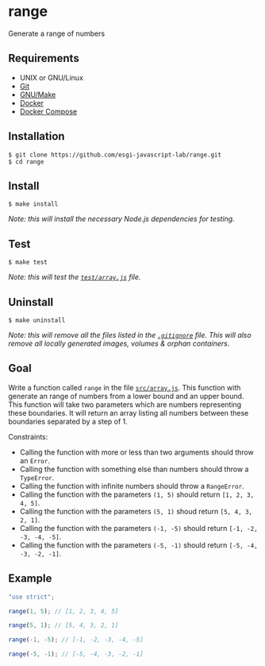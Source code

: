 # range

Generate a range of numbers

## Requirements

- UNIX or GNU/Linux
- [Git](https://git-scm.com/)
- [GNU/Make](https://www.gnu.org/software/make/)
- [Docker](https://www.docker.com/)
- [Docker Compose](https://docs.docker.com/compose/)

## Installation

```console
$ git clone https://github.com/esgi-javascript-lab/range.git
$ cd range
```

## Install

```console
$ make install
```

*Note: this will install the necessary Node.js dependencies for testing.*

## Test


```console
$ make test
```

*Note: this will test the [`test/array.js`](./test/array.js) file.*

## Uninstall

```console
$ make uninstall
```

*Note: this will remove all the files listed in the [`.gitignore`](./.gitignore) file. This will also remove all locally generated images, volumes & orphan containers.*

## Goal

Write a function called `range` in the file [`src/array.js`](./src/array.js). This function with generate an range of numbers from a lower bound and an upper bound. This function will take two parameters which are numbers representing these boundaries. It will return an array listing all numbers between these boundaries separated by a step of 1.

Constraints:
- Calling the function with more or less than two arguments should throw an `Error`.
- Calling the function with something else than numbers should throw a `TypeError`.
- Calling the function with infinite numbers should throw a `RangeError`.
- Calling the function with the parameters `(1, 5)` should return `[1, 2, 3, 4, 5]`.
- Calling the function with the parameters `(5, 1)` shoud return `[5, 4, 3, 2, 1]`.
- Calling the function with the parameters `(-1, -5)` should return `[-1, -2, -3, -4, -5]`.
- Calling the function with the parameters `(-5, -1)` should return `[-5, -4, -3, -2, -1]`.

## Example

```javascript
"use strict";

range(1, 5); // [1, 2, 3, 4, 5]

range(5, 1); // [5, 4, 3, 2, 1]

range(-1, -5); // [-1, -2, -3, -4, -5]

range(-5, -1); // [-5, -4, -3, -2, -1]
```
